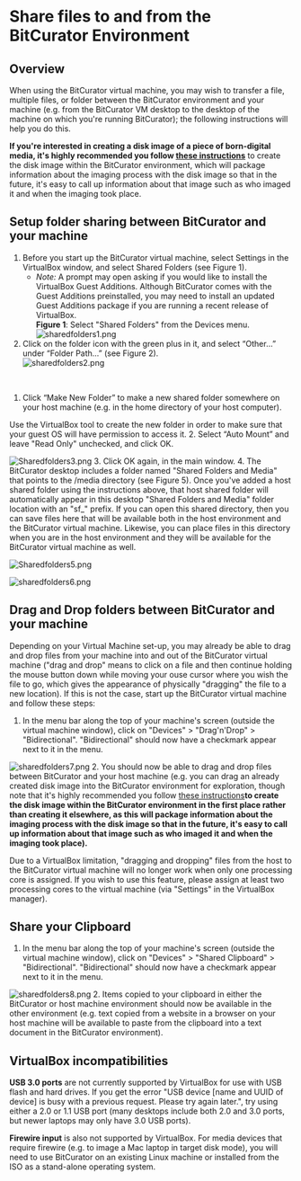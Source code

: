 Share files to and from the BitCurator Environment
==================================================





Overview
--------

When using the BitCurator virtual machine, you may wish to transfer a file, multiple files, or folder between the BitCurator environment and your machine (e.g. from the BitCurator VM desktop to the desktop of the machine on which you're running BitCurator); the following instructions will help you do this.

**If you're interested in creating a disk image of a piece of born-digital media, it's highly recommended you follow [these instructions](https://confluence.educopia.org/display/BC/Imaging+with+Guymager)** to create the disk image within the BitCurator environment, which will package information about the imaging process with the disk image so that in the future, it's easy to call up information about that image such as who imaged it and when the imaging took place.

Setup folder sharing between BitCurator and your machine
--------------------------------------------------------

1. Before you start up the BitCurator virtual machine, select Settings in the VirtualBox window, and select Shared Folders (see Figure 1). 
	* *Note:* A prompt may open asking if you would like to install the VirtualBox Guest Additions. Although BitCurator comes with the Guest Additions preinstalled, you may need to install an updated Guest Additions package if you are running a recent release of VirtualBox.  
**Figure 1**: Select "Shared Folders" from the Devices menu.  
![sharedfolders1.png](attachments/sharedfolders1.png)
2. Click on the folder icon with the green plus in it, and select “Other...” under “Folder Path...” (see Figure 2).  
![sharedfolders2.png](attachments/sharedfolders2.png)

      

1. Click “Make New Folder” to make a new shared folder somewhere on your host machine (e.g. in the home directory of your host computer). 

Use the VirtualBox tool to create the new folder in order to make sure that your guest OS will have permission to access it.
2. Select “Auto Mount” and leave "Read Only" unchecked, and click OK. 

![Sharedfolders3.png](attachments/Sharedfolders3.png)
3. Click OK again, in the main window.
4. The BitCurator desktop includes a folder named "Shared Folders and Media" that points to the /media directory (see Figure 5). Once you've added a host shared folder using the instructions above, that host shared folder will automatically appear in this desktop "Shared Folders and Media" folder location with an "sf\_" prefix. If you can open this shared directory, then you can save files here that will be available both in the host environment and the BitCurator virtual machine. Likewise, you can place files in this directory when you are in the host environment and they will be available for the BitCurator virtual machine as well.

![Sharedfolders5.png](attachments/Sharedfolders5.png)

  
![sharedfolders6.png](attachments/sharedfolders6.png)

  


Drag and Drop folders between BitCurator and your machine
---------------------------------------------------------

Depending on your Virtual Machine set-up, you may already be able to drag and drop files from your machine into and out of the BitCurator virtual machine ("drag and drop" means to click on a file and then continue holding the mouse button down while moving your ouse cursor where you wish the file to go, which gives the appearance of physically "dragging" the file to a new location). If this is not the case, start up the BitCurator virtual machine and follow these steps:

1. In the menu bar along the top of your machine's screen (outside the virtual machine window), click on "Devices" > "Drag'n'Drop" > "Bidirectional". "Bidirectional" should now have a checkmark appear next to it in the menu.  
  
![sharedfolders7.png](attachments/sharedfolders7.png)
2. You should now be able to drag and drop files between BitCurator and your host machine (e.g. you can drag an already created disk image into the BitCurator environment for exploration, though note that it's highly recommended you follow [these instructions](http://wiki.bitcurator.net/index.php?title=Creating_a_Disk_Image_Using_Guymager "Creating a Disk Image Using Guymager")**to create the disk image within the BitCurator environment in the first place rather than creating it elsewhere, as this will package information about the imaging process with the disk image so that in the future, it's easy to call up information about that image such as who imaged it and when the imaging took place).**

Due to a VirtualBox limitation, "dragging and dropping" files from the host to the BitCurator virtual machine will no longer work when only one processing core is assigned. If you wish to use this feature, please assign at least two processing cores to the virtual machine (via "Settings" in the VirtualBox manager).

  


Share your Clipboard
--------------------
1. In the menu bar along the top of your machine's screen (outside the virtual machine window), click on "Devices" > "Shared Clipboard" > "Bidirectional". "Bidirectional" should now have a checkmark appear next to it in the menu.  
  
![sharedfolders8.png](attachments/sharedfolders8.png)
2. Items copied to your clipboard in either the BitCurator or host machine environment should now be available in the other environment (e.g. text copied from a website in a browser on your host machine will be available to paste from the clipboard into a text document in the BitCurator environment).

  


VirtualBox incompatibilities
----------------------------

**USB 3.0 ports** are not currently supported by VirtualBox for use with USB flash and hard drives. If you get the error "USB device [name and UUID of device] is busy with a previous request. Please try again later.", try using either a 2.0 or 1.1 USB port (many desktops include both 2.0 and 3.0 ports, but newer laptops may only have 3.0 USB ports).

**Firewire input** is also not supported by VirtualBox. For media devices that require firewire (e.g. to image a Mac laptop in target disk mode), you will need to use BitCurator on an existing Linux machine or installed from the ISO as a stand-alone operating system.










